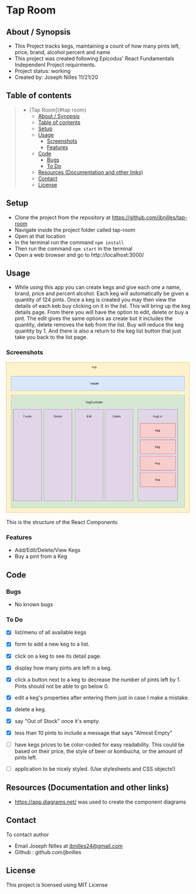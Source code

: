 # Tap Room


## About / Synopsis

* This Project tracks kegs, maintaining a count of how many pints left, price, brand, alcohol percent and name
* This project was created following Epicodus' React Fundamentals Independent Project requirments.
* Project status: working
* Created by: Joseph Nilles 11/21/20



## Table of contents


> * [Tap Room](#tap room)
>   * [About / Synopsis](#about--synopsis)
>   * [Table of contents](#table-of-contents)
>   * [Setup](#setup)
>   * [Usage](#usage)
>     * [Screenshots](#screenshots)
>     * [Features](#features)
>   * [Code](#code)
>     * [Bugs](#bugs)
>     * [To Do](#to-do)
>   * [Resources (Documentation and other links)](#resources-documentation-and-other-links)
>   * [Contact](#contact)
>   * [License](#license)


## Setup

* Clone the project from the repository at https://github.com/jbnilles/tap-room
* Navigate inside the project folder called tap-room
* Open at that location
* In the terminal run the command `npm install`
* Then run the command `npm start` in the terminal
* Open a web browser and go to http://localhost:3000/ 




## Usage
* While using this app you can create kegs and give each one a name, brand, price and percent alcohol. Each keg will automatically be given a quantity of 124 pints. Once a keg is created you may then view the details of each keb buy clicking on it in the list. This will bring up the keg details page. From there you will have the option to edit, delete or buy a pint. The edit gives the same options as create but it includes the quantity, delete removes the keb from the list. Buy will reduce the keg quantity by 1. And there is also a return to the keg list button that just take you back to the list page.





### Screenshots
<img src="./tapRoomDesign.png" width="500px">
<p>This is the structure of the React Components</p>


### Features
* Add/Edit/Delete/View Kegs
* Buy a pint from a Keg

## Code

### Bugs

* No known bugs

### To Do



- [x] list/menu of all available kegs
- [x] form to add a new keg to a list.
- [x] click on a keg to see its detail page.
- [x] display how many pints are left in a keg. 
- [x] click a button next to a keg to decrease the number of pints left by 1. Pints should not be able to go below 0.

- [x] edit a keg's properties after entering them just in case I make a mistake.
- [x] delete a keg.
- [x] say "Out of Stock" once it's empty.
- [x] less than 10 pints to include a message that says "Almost Empty" 
- [ ] have kegs prices to be color-coded for easy readability. This could be based on their price, the style of beer or kombucha, or the amount of pints left.
- [ ] application to be nicely styled. (Use stylesheets and CSS objects!)

## Resources (Documentation and other links)

* https://app.diagrams.net/ was used to create the component diagrams


## Contact

To contact author 
  * Email Joseph Nilles at jbnilles24@gmail.com
  * Github : github.com/jbnilles

## License

This project is licensed using MIT License
